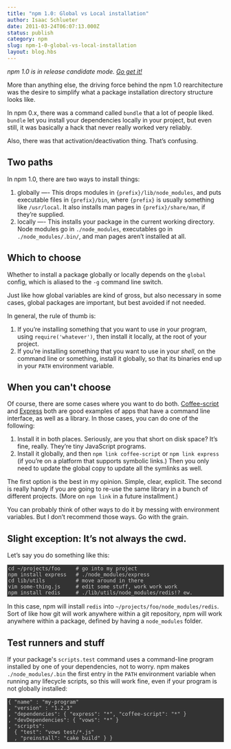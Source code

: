```yaml
---
title: "npm 1.0: Global vs Local installation"
author: Isaac Schlueter
date: 2011-03-24T06:07:13.000Z
status: publish
category: npm
slug: npm-1-0-global-vs-local-installation
layout: blog.hbs
---
```


<p><i>npm 1.0 is in release candidate mode.  <a href="http://groups.google.com/group/npm-/browse_thread/thread/43d3e76d71d1f141">Go get it!</a></i></p>

<p>More than anything else, the driving force behind the npm 1.0 rearchitecture was the desire to simplify what a package installation directory structure looks like.</p>

<p>In npm 0.x, there was a command called <code>bundle</code> that a lot of people liked. <code>bundle</code> let you install your dependencies locally in your project, but even still, it was basically a hack that never really worked very reliably.</p>

<p>Also, there was that activation/deactivation thing.  That&#8217;s confusing.</p>

<h2>Two paths</h2>

<p>In npm 1.0, there are two ways to install things:</p>

<ol> <li>globally &#8212;- This drops modules in <code>{prefix}/lib/node_modules</code>, and puts executable files in <code>{prefix}/bin</code>, where <code>{prefix}</code> is usually something like <code>/usr/local</code>. It also installs man pages in <code>{prefix}/share/man</code>, if they&#8217;re supplied.</li> <li>locally &#8212;- This installs your package in the current working directory. Node modules go in <code>./node_modules</code>, executables go in <code>./node_modules/.bin/</code>, and man pages aren&#8217;t installed at all.</li> </ol>

<h2>Which to choose</h2>

<p>Whether to install a package globally or locally depends on the <code>global</code> config, which is aliased to the <code>-g</code> command line switch.</p>

<p>Just like how global variables are kind of gross, but also necessary in some cases, global packages are important, but best avoided if not needed.</p>

<p>In general, the rule of thumb is:</p>

<ol> <li>If you&#8217;re installing something that you want to use <em>in</em> your program, using <code>require('whatever')</code>, then install it locally, at the root of your project.</li> <li>If you&#8217;re installing something that you want to use in your <em>shell</em>, on the command line or something, install it globally, so that its binaries end up in your <code>PATH</code> environment variable.</li> </ol>

<h2>When you can't choose</h2>

<p>Of course, there are some cases where you want to do both. <a href="http://coffeescript.org/">Coffee-script</a> and <a href="http://expressjs.com/">Express</a> both are good examples of apps that have a command line interface, as well as a library. In those cases, you can do one of the following:</p>

<ol> <li>Install it in both places. Seriously, are you that short on disk space? It&#8217;s fine, really. They&#8217;re tiny JavaScript programs.</li> <li>Install it globally, and then <code>npm link coffee-script</code> or <code>npm link express</code> (if you&#8217;re on a platform that supports symbolic links.) Then you only need to update the global copy to update all the symlinks as well.</li> </ol>

<p>The first option is the best in my opinion.  Simple, clear, explicit.  The second is really handy if you are going to re-use the same library in a bunch of different projects.  (More on <code>npm link</code> in a future installment.)</p>

<p>You can probably think of other ways to do it by messing with environment variables. But I don&#8217;t recommend those ways. Go with the grain.</p>

<h2 id="slight_exception_it8217s_not_always_the_cwd">Slight exception: It&#8217;s not always the cwd.</h2>

<p>Let&#8217;s say you do something like this:</p>

<pre style="background:#333!important;color:#ccc!important;overflow:auto!important;padding:2px!important;"><code>cd ~/projects/foo     # go into my project
npm install express   # ./node_modules/express
cd lib/utils          # move around in there
vim some-thing.js     # edit some stuff, work work work
npm install redis     # ./lib/utils/node_modules/redis!? ew.</code></pre>

<p>In this case, npm will install <code>redis</code> into <code>~/projects/foo/node_modules/redis</code>. Sort of like how git will work anywhere within a git repository, npm will work anywhere within a package, defined by having a <code>node_modules</code> folder.</p>

<h2>Test runners and stuff</h2>

<p>If your package's <code>scripts.test</code> command uses a command-line program installed by one of your dependencies, not to worry.  npm makes <code>./node_modules/.bin</code> the first entry in the <code>PATH</code> environment variable when running any lifecycle scripts, so this will work fine, even if your program is not globally installed:

<pre style="background:#333!important;color:#ccc!important;overflow:auto!important;padding:2px!important;"><code>{ "name" : "my-program"
, "version" : "1.2.3"
, "dependencies": { "express": "*", "coffee-script": "*" }
, "devDependencies": { "vows": "*" }
, "scripts":
  { "test": "vows test/*.js"
  , "preinstall": "cake build" } }</code></pre>
